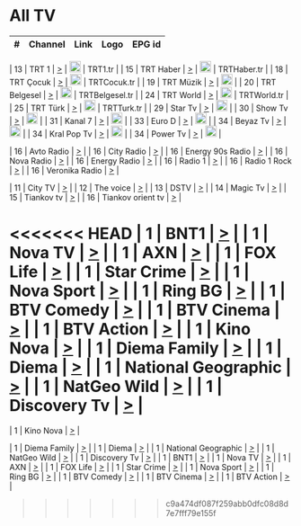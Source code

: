 <h1>All TV</h1>

| #   | Channel        | Link  | Logo | EPG id |
|:---:|:--------------:|:-----:|:----:|:------:|

| 13  | TRT 1            | [>](https://tv-trt1.medya.trt.com.tr/master.m3u8) | <img height="20" src="https://i.imgur.com/j786OLG.png"/> | TRT1.tr |
| 15  | TRT Haber        | [>](https://tv-trthaber.medya.trt.com.tr/master.m3u8) | <img height="20" src="https://i.imgur.com/OVfo8Ab.png"/> | TRTHaber.tr |
| 18  | TRT Çocuk        | [>](https://tv-trtcocuk.medya.trt.com.tr/master.m3u8) | <img height="20" src="https://i.imgur.com/QLFmD6d.png"/> | TRTCocuk.tr |
| 19  | TRT Müzik        | [>](https://tv-trtmuzik.medya.trt.com.tr/master.m3u8) | <img height="20" src="https://i.imgur.com/fIVFCEd.png"/> |
| 20  | TRT Belgesel     | [>](https://tv-trtbelgesel.medya.trt.com.tr/master.m3u8) | <img height="20" src="https://i.imgur.com/MGO87pe.png"/> | TRTBelgesel.tr |
| 24  | TRT World        | [>](https://tv-trtworld.medya.trt.com.tr/master.m3u8) | <img height="20" src="https://i.imgur.com/JEA2xpv.png"/> | TRTWorld.tr |
| 25  | TRT Türk         | [>](https://tv-trtturk.medya.trt.com.tr/master.m3u8) | <img height="20" src="https://i.imgur.com/OSTOQNw.png"/> | TRTTurk.tr |
| 29  | Star Tv   | [>](https://dogus-live.daioncdn.net/startv/startv_360p.m3u8) | <img height="20" src="https://i.imgur.com/IebUZx1.png"/> |
| 30  | Show Tv     | [>](https://ciner-live.daioncdn.net/showtv/showtv.m3u8) | <img height="20" src="https://i.imgur.com/IebUZx1.png"/> |
| 31  | Kanal 7     | [>](https://kanal7-live.daioncdn.net/kanal7/kanal7.m3u8) | <img height="20" src="https://i.imgur.com/IebUZx1.png"/> |
| 33  | Euro D    | [>](https://www.youtube.com/user/KanalD/live) | <img height="20" src="https://i.imgur.com/IebUZx1.png"/> |
| 34  | Beyaz Tv     | [>](https://beyaztv-live.daioncdn.net/beyaztv/beyaztv.m3u8) | <img height="20" src="https://i.imgur.com/IebUZx1.png"/> |
| 34  | Kral Pop Tv     | [>](https://www.youtube.com/watch?v=GuFTuKoXepw) | <img height="20" src="https://i.imgur.com/IebUZx1.png"/> |
| 34  | Power Tv     | [>](https://livetv.powerapp.com.tr/powerTV/powerhd.smil/chunklist.m3u8) | <img height="20" src="https://i.imgur.com/IebUZx1.png"/> |

| 16  | Avto Radio | [>](http://stream.metacast.eu/avtoradio.mp3.m3u) |
| 16  | City Radio | [>](http://stream.metacast.eu/city.aac.m3u) |
| 16  | Energy 90s Radio | [>](http://stream.metacast.eu/energy-90s.m3u) |
| 16  | Nova Radio | [>](http://stream.metacast.eu/nova.aac.m3u) |
| 16  | Energy Radio | [>](http://stream.metacast.eu/nrj.aac.m3u) |
| 16  | Radio 1 | [>](http://stream.metacast.eu/radio1.aac.m3u) |
| 16  | Radio 1 Rock | [>](http://stream.metacast.eu/radio1rock.aac.m3u) |
| 16  | Veronika Radio | [>](http://stream.metacast.eu/veronika.aac.m3u) |

| 11  | City TV | [>](https://tv.city.bg/play/tshls/citytv/index.m3u8) |
| 12  | The voice | [>](https://bss1.neterra.tv/thevoice/thevoice.m3u8) |
| 13  | DSTV | [>](http://46.249.95.140:8081/hls/data.m3u8) |
| 14  | Magic Tv | [>](https://bss1.neterra.tv/magictv/magictv.m3u8) |
| 15  | Tiankov tv | [>](https://streamer103.neterra.tv/tiankov-folk/live.m3u8) |
| 16  | Tiankov orient tv | [>](https://streamer103.neterra.tv/tiankov-orient/live.m3u8) |

<<<<<<< HEAD
| 1 | BNT1 | [>](https://ymkaya.xyz:50664/tv/bnt1/playlist.m3u8?wmsAuthSign=c2VydmVyX3RpbWU9NC8zMC8yMDI1IDE6MDI6NDkgUE0maGFzaF92YWx1ZT02MHkzZmtmNjNIUnRRNXRuSlhuZnZ3PT0mdmFsaWRtaW51dGVzPTYw) |
| 1 | Nova TV | [>](https://ymkaya.xyz:50664/tv/novatv/playlist.m3u8?wmsAuthSign=c2VydmVyX3RpbWU9NC8zMC8yMDI1IDE6MDI6NTkgUE0maGFzaF92YWx1ZT1EUEFSV29BLzZqYXhtVjFuUi96M3RBPT0mdmFsaWRtaW51dGVzPTYw) |
| 1 | AXN | [>](https://ymkaya.xyz:50664/tv/axn/playlist.m3u8?wmsAuthSign=c2VydmVyX3RpbWU9NC8zMC8yMDI1IDE6MDM6MTAgUE0maGFzaF92YWx1ZT1JYTFkWFpKZHFMTFl3UXFTYjczVEJnPT0mdmFsaWRtaW51dGVzPTYw) |
| 1 | FOX Life | [>](https://ymkaya.xyz:50664/tv/foxlife/playlist.m3u8?wmsAuthSign=c2VydmVyX3RpbWU9NC8zMC8yMDI1IDE6MDM6MjAgUE0maGFzaF92YWx1ZT1MYjA2ZVA0VWhkb2RnK1UzbDJoVEdRPT0mdmFsaWRtaW51dGVzPTYw) |
| 1 | Star Crime | [>](https://ymkaya.xyz:50664/tv/foxcrime/playlist.m3u8?wmsAuthSign=c2VydmVyX3RpbWU9NC8zMC8yMDI1IDE6MDM6MzAgUE0maGFzaF92YWx1ZT1TNXVZVTNJckhjays3bUUxemlETzNnPT0mdmFsaWRtaW51dGVzPTYw) |
| 1 | Nova Sport | [>](https://ymkaya.xyz:50664/tv/novasport/playlist.m3u8?wmsAuthSign=c2VydmVyX3RpbWU9NC8zMC8yMDI1IDE6MDM6NDAgUE0maGFzaF92YWx1ZT0wK2lJVERrdnVQdmE5bXlSeGJlUGxRPT0mdmFsaWRtaW51dGVzPTYw) |
| 1 | Ring BG | [>](https://ymkaya.xyz:50664/tv/ringbg/playlist.m3u8?wmsAuthSign=c2VydmVyX3RpbWU9NC8zMC8yMDI1IDE6MDM6NTEgUE0maGFzaF92YWx1ZT1Eb0lwS2wrRXNwUEFTc0p4R1ByOVpnPT0mdmFsaWRtaW51dGVzPTYw) |
| 1 | BTV Comedy | [>](https://ymkaya.xyz:50664/tv/btvcomedy/playlist.m3u8?wmsAuthSign=c2VydmVyX3RpbWU9NC8zMC8yMDI1IDE6MDQ6MDAgUE0maGFzaF92YWx1ZT1XcS9nN0UyMldaTGhLZmpNdXRROGhRPT0mdmFsaWRtaW51dGVzPTYw) |
| 1 | BTV Cinema | [>](https://ymkaya.xyz:50664/tv/btvcinema/playlist.m3u8?wmsAuthSign=c2VydmVyX3RpbWU9NC8zMC8yMDI1IDE6MDQ6MTAgUE0maGFzaF92YWx1ZT1jOHc4RHZxbDlYMHUxeDBGVnhQNVN3PT0mdmFsaWRtaW51dGVzPTYw) |
| 1 | BTV Action | [>](https://ymkaya.xyz:50664/tv/btvaction/playlist.m3u8?wmsAuthSign=c2VydmVyX3RpbWU9NC8zMC8yMDI1IDE6MDQ6MjAgUE0maGFzaF92YWx1ZT04T2s5a0dDblMxbzFVQVVWaVJqUFhRPT0mdmFsaWRtaW51dGVzPTYw) |
| 1 | Kino Nova | [>](https://ymkaya.xyz:50664/tv/kinonova/playlist.m3u8?wmsAuthSign=c2VydmVyX3RpbWU9NC8zMC8yMDI1IDE6MDQ6MzAgUE0maGFzaF92YWx1ZT1tN2NJSnhrd3FtVXF2dXBmN21xTS9RPT0mdmFsaWRtaW51dGVzPTYw) |
| 1 | Diema Family | [>](https://ymkaya.xyz:50664/tv/diemafamily/playlist.m3u8?wmsAuthSign=c2VydmVyX3RpbWU9NC8zMC8yMDI1IDE6MDQ6NDAgUE0maGFzaF92YWx1ZT15T2FOZGtUVlpQd01hRVpSQ0tLTS9RPT0mdmFsaWRtaW51dGVzPTYw) |
| 1 | Diema | [>](https://ymkaya.xyz:50664/tv/diema/playlist.m3u8?wmsAuthSign=c2VydmVyX3RpbWU9NC8zMC8yMDI1IDE6MDQ6NTAgUE0maGFzaF92YWx1ZT1oRzRGaHFsNG5rWWFHMUxKNWlTM2NBPT0mdmFsaWRtaW51dGVzPTYw) |
| 1 | National Geographic | [>](https://ymkaya.xyz:50664/tv/natgeo/playlist.m3u8?wmsAuthSign=c2VydmVyX3RpbWU9NC8zMC8yMDI1IDE6MDU6MDAgUE0maGFzaF92YWx1ZT0rWFFPK3lpSTBQQzVleXp0dzB3RmhRPT0mdmFsaWRtaW51dGVzPTYw) |
| 1 | NatGeo Wild | [>](https://ymkaya.xyz:50664/tv/natgeowild/playlist.m3u8?wmsAuthSign=c2VydmVyX3RpbWU9NC8zMC8yMDI1IDE6MDU6MTAgUE0maGFzaF92YWx1ZT1YVlNZVStkOWF0dWNtNlJ2dEVOc1NBPT0mdmFsaWRtaW51dGVzPTYw) |
| 1 | Discovery Tv | [>](https://ymkaya.xyz:50664/tv/discovery/playlist.m3u8?wmsAuthSign=c2VydmVyX3RpbWU9NC8zMC8yMDI1IDE6MDU6MjAgUE0maGFzaF92YWx1ZT04RkU1and6Q0pROUh6T2JUM3dGYTJRPT0mdmFsaWRtaW51dGVzPTYw) |
=======


| 1 | Kino Nova | [>](https://ymkaya.xyz:11336/tv/kinonova/playlist.m3u8?wmsAuthSign=c2VydmVyX3RpbWU9MS8yLzIwMjUgNDo0MDoyMCBBTSZoYXNoX3ZhbHVlPWlFS1FrWEtMMVRFM3l5YklUWUJQUHc9PSZ2YWxpZG1pbnV0ZXM9NjA=) |

| 1 | Diema Family | [>](https://ymkaya.xyz:11336/tv/diemafamily/playlist.m3u8?wmsAuthSign=c2VydmVyX3RpbWU9MS8yLzIwMjUgNDo0MDozMCBBTSZoYXNoX3ZhbHVlPUVUaTVKTldvZTF5WVVCM0YwL21kaXc9PSZ2YWxpZG1pbnV0ZXM9NjA=) |
| 1 | Diema | [>](https://ymkaya.xyz:11336/tv/diema/playlist.m3u8?wmsAuthSign=c2VydmVyX3RpbWU9MS8yLzIwMjUgNDo0MDo0MCBBTSZoYXNoX3ZhbHVlPVlYMWVJT2NuUjNpUTBsaytEUFFOS2c9PSZ2YWxpZG1pbnV0ZXM9NjA=) |
| 1 | National Geographic | [>](https://ymkaya.xyz:11336/tv/natgeo/playlist.m3u8?wmsAuthSign=c2VydmVyX3RpbWU9MS8yLzIwMjUgNDo0MTo0MSBBTSZoYXNoX3ZhbHVlPTJQTlVmcG5nYWx0M013eUhGRGxnd0E9PSZ2YWxpZG1pbnV0ZXM9NjA=) |
| 1 | NatGeo Wild | [>](https://ymkaya.xyz:11336/tv/natgeowild/playlist.m3u8?wmsAuthSign=c2VydmVyX3RpbWU9MS8yLzIwMjUgNDo0MTo1MSBBTSZoYXNoX3ZhbHVlPVl1OXZaTTliN0hGWEN3eDBYd1duNkE9PSZ2YWxpZG1pbnV0ZXM9NjA=) |
| 1 | Discovery Tv | [>](https://ymkaya.xyz:11336/tv/discovery/playlist.m3u8?wmsAuthSign=c2VydmVyX3RpbWU9MS8yLzIwMjUgNDo0MjowMSBBTSZoYXNoX3ZhbHVlPWtBQmdLNlY2RmQwWElzMVYzSDJyVkE9PSZ2YWxpZG1pbnV0ZXM9NjA=) |
| 1 | BNT1 | [>](https://ymkaya.xyz:11336/tv/bnt1/playlist.m3u8?wmsAuthSign=c2VydmVyX3RpbWU9MS8yLzIwMjUgNDozODozOCBBTSZoYXNoX3ZhbHVlPVVrMVlRQXpJWlhYeUh6ZFVpSC9NMUE9PSZ2YWxpZG1pbnV0ZXM9NjA=) |
| 1 | Nova TV | [>](https://ymkaya.xyz:11336/tv/novatv/playlist.m3u8?wmsAuthSign=c2VydmVyX3RpbWU9MS8yLzIwMjUgNDozODo0OCBBTSZoYXNoX3ZhbHVlPUVxQjh1a0ZzYkVGZU8zZDFGTzdreVE9PSZ2YWxpZG1pbnV0ZXM9NjA=) |
| 1 | AXN | [>](https://ymkaya.xyz:11336/tv/axn/playlist.m3u8?wmsAuthSign=c2VydmVyX3RpbWU9MS8yLzIwMjUgNDozODo1OCBBTSZoYXNoX3ZhbHVlPUpkWStGY1hkNXhaOVpPZ0thQ0FZL3c9PSZ2YWxpZG1pbnV0ZXM9NjA=) |
| 1 | FOX Life | [>](https://ymkaya.xyz:11336/tv/foxlife/playlist.m3u8?wmsAuthSign=c2VydmVyX3RpbWU9MS8yLzIwMjUgNDozOToxMCBBTSZoYXNoX3ZhbHVlPWt1ZDc1T3AzYlZDTjJnSy9TU0xJZlE9PSZ2YWxpZG1pbnV0ZXM9NjA=) |
| 1 | Star Crime | [>](https://ymkaya.xyz:11336/tv/foxcrime/playlist.m3u8?wmsAuthSign=c2VydmVyX3RpbWU9MS8yLzIwMjUgNDozOToyMCBBTSZoYXNoX3ZhbHVlPXIwVU45Nm9FR1l2enNkTG9TanBxbmc9PSZ2YWxpZG1pbnV0ZXM9NjA=) |
| 1 | Nova Sport | [>](https://ymkaya.xyz:11336/tv/novasport/playlist.m3u8?wmsAuthSign=c2VydmVyX3RpbWU9MS8yLzIwMjUgNDozOTozMCBBTSZoYXNoX3ZhbHVlPXlSZ0UxazVaM0xhSmc0NmR4T0c1T2c9PSZ2YWxpZG1pbnV0ZXM9NjA=) |
| 1 | Ring BG | [>](https://ymkaya.xyz:11336/tv/ringbg/playlist.m3u8?wmsAuthSign=c2VydmVyX3RpbWU9MS8yLzIwMjUgNDozOTo0MCBBTSZoYXNoX3ZhbHVlPTR4aUlFNHVUYWN4enY1WkVuOFZma2c9PSZ2YWxpZG1pbnV0ZXM9NjA=) |
| 1 | BTV Comedy | [>](https://ymkaya.xyz:11336/tv/btvcomedy/playlist.m3u8?wmsAuthSign=c2VydmVyX3RpbWU9MS8yLzIwMjUgNDozOTo1MCBBTSZoYXNoX3ZhbHVlPUtrMTJ2RHNTTUU1RFp1ZkVOdXFSK3c9PSZ2YWxpZG1pbnV0ZXM9NjA=) |
| 1 | BTV Cinema | [>](https://ymkaya.xyz:11336/tv/btvcinema/playlist.m3u8?wmsAuthSign=c2VydmVyX3RpbWU9MS8yLzIwMjUgNDozOTo1OSBBTSZoYXNoX3ZhbHVlPTZWcU9FZW56cG1NM1lrYy8xNE5NeHc9PSZ2YWxpZG1pbnV0ZXM9NjA=) |
| 1 | BTV Action | [>](https://ymkaya.xyz:11336/tv/btvaction/playlist.m3u8?wmsAuthSign=c2VydmVyX3RpbWU9MS8yLzIwMjUgNDo0MDoxMCBBTSZoYXNoX3ZhbHVlPUlDd0ErRkZVWThyMVZwR3c2REdGZ3c9PSZ2YWxpZG1pbnV0ZXM9NjA=) |
>>>>>>> c9a474df087f259abb0dfc08d8d7e7fff79e155f

